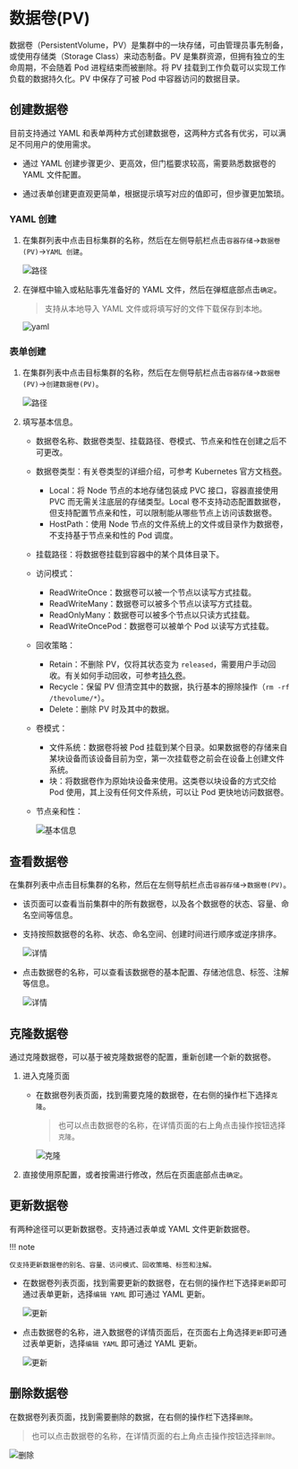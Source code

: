 # 数据卷(PV)

数据卷（PersistentVolume，PV）是集群中的一块存储，可由管理员事先制备，或使用存储类（Storage Class）来动态制备。PV 是集群资源，但拥有独立的生命周期，不会随着 Pod 进程结束而被删除。将 PV 挂载到工作负载可以实现工作负载的数据持久化。PV 中保存了可被 Pod 中容器访问的数据目录。

## 创建数据卷

目前支持通过 YAML 和表单两种方式创建数据卷，这两种方式各有优劣，可以满足不同用户的使用需求。

- 通过 YAML 创建步骤更少、更高效，但门槛要求较高，需要熟悉数据卷的 YAML 文件配置。

- 通过表单创建更直观更简单，根据提示填写对应的值即可，但步骤更加繁琐。

### YAML 创建

1. 在集群列表中点击目标集群的名称，然后在左侧导航栏点击`容器存储`->`数据卷(PV)`->`YAML 创建`。

    ![路径](https://docs.daocloud.io/daocloud-docs-images/docs/kpanda/images/pv01.png)

2. 在弹框中输入或粘贴事先准备好的 YAML 文件，然后在弹框底部点击`确定`。

    > 支持从本地导入 YAML 文件或将填写好的文件下载保存到本地。

    ![yaml](https://docs.daocloud.io/daocloud-docs-images/docs/kpanda/images/pv02.png)

### 表单创建

1. 在集群列表中点击目标集群的名称，然后在左侧导航栏点击`容器存储`->`数据卷(PV)`->`创建数据卷(PV)`。

    ![路径](https://docs.daocloud.io/daocloud-docs-images/docs/kpanda/images/pv03.png)

2. 填写基本信息。

    - 数据卷名称、数据卷类型、挂载路径、卷模式、节点亲和性在创建之后不可更改。
    - 数据卷类型：有关卷类型的详细介绍，可参考 Kubernetes 官方文档[卷](https://kubernetes.io/zh-cn/docs/concepts/storage/volumes/)。

      - Local：将 Node 节点的本地存储包装成 PVC 接口，容器直接使用 PVC 而无需关注底层的存储类型。Local 卷不支持动态配置数据卷，但支持配置节点亲和性，可以限制能从哪些节点上访问该数据卷。
      - HostPath：使用 Node 节点的文件系统上的文件或目录作为数据卷，不支持基于节点亲和性的 Pod 调度。

    - 挂载路径：将数据卷挂载到容器中的某个具体目录下。
    - 访问模式：

        - ReadWriteOnce：数据卷可以被一个节点以读写方式挂载。
        - ReadWriteMany：数据卷可以被多个节点以读写方式挂载。
        - ReadOnlyMany：数据卷可以被多个节点以只读方式挂载。
        - ReadWriteOncePod：数据卷可以被单个 Pod 以读写方式挂载。

    - 回收策略：

        - Retain：不删除 PV，仅将其状态变为 `released`，需要用户手动回收。有关如何手动回收，可参考[持久卷](https://kubernetes.io/zh-cn/docs/concepts/storage/persistent-volumes/#retain)。
        - Recycle：保留 PV 但清空其中的数据，执行基本的擦除操作（`rm -rf /thevolume/*`）。
        - Delete：删除 PV 时及其中的数据。

    - 卷模式：

        - 文件系统：数据卷将被 Pod 挂载到某个目录。如果数据卷的存储来自某块设备而该设备目前为空，第一次挂载卷之前会在设备上创建文件系统。
        - 块：将数据卷作为原始块设备来使用。这类卷以块设备的方式交给 Pod 使用，其上没有任何文件系统，可以让 Pod 更快地访问数据卷。

    - 节点亲和性：

        ![基本信息](https://docs.daocloud.io/daocloud-docs-images/docs/kpanda/images/pv04.png)

## 查看数据卷

在集群列表中点击目标集群的名称，然后在左侧导航栏点击`容器存储`->`数据卷(PV)`。

- 该页面可以查看当前集群中的所有数据卷，以及各个数据卷的状态、容量、命名空间等信息。

- 支持按照数据卷的名称、状态、命名空间、创建时间进行顺序或逆序排序。

    ![详情](https://docs.daocloud.io/daocloud-docs-images/docs/kpanda/images/pv06.png)

- 点击数据卷的名称，可以查看该数据卷的基本配置、存储池信息、标签、注解等信息。

    ![详情](https://docs.daocloud.io/daocloud-docs-images/docs/kpanda/images/pv05.png)

## 克隆数据卷

通过克隆数据卷，可以基于被克隆数据卷的配置，重新创建一个新的数据卷。

1. 进入克隆页面

    - 在数据卷列表页面，找到需要克隆的数据卷，在右侧的操作栏下选择`克隆`。

        > 也可以点击数据卷的名称，在详情页面的右上角点击操作按钮选择`克隆`。

        ![克隆](https://docs.daocloud.io/daocloud-docs-images/docs/kpanda/images/pv11.png)

2. 直接使用原配置，或者按需进行修改，然后在页面底部点击`确定`。

## 更新数据卷

有两种途径可以更新数据卷。支持通过表单或 YAML 文件更新数据卷。

!!! note

    仅支持更新数据卷的别名、容量、访问模式、回收策略、标签和注解。

- 在数据卷列表页面，找到需要更新的数据卷，在右侧的操作栏下选择`更新`即可通过表单更新，选择`编辑 YAML` 即可通过 YAML 更新。

    ![更新](https://docs.daocloud.io/daocloud-docs-images/docs/kpanda/images/pv07.png)

- 点击数据卷的名称，进入数据卷的详情页面后，在页面右上角选择`更新`即可通过表单更新，选择`编辑 YAML` 即可通过 YAML 更新。

    ![更新](https://docs.daocloud.io/daocloud-docs-images/docs/kpanda/images/pv08.png)

## 删除数据卷

在数据卷列表页面，找到需要删除的数据，在右侧的操作栏下选择`删除`。

> 也可以点击数据卷的名称，在详情页面的右上角点击操作按钮选择`删除`。

![删除](https://docs.daocloud.io/daocloud-docs-images/docs/kpanda/images/pv09.png)
